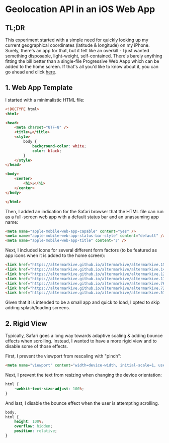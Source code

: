 # Geolocation API in an iOS Web App

## TL;DR

This experiment started with a simple need for quickly looking up my current geographical coordinates (latitude & longitude) on my iPhone. Surely, there's an app for that, but it felt like an overkill - I just wanted something disposable, light-weight, self-contained. There's barely anything fitting the bill better than a single-file Progressive Web Aapp which can be added to the home screen. If that's all you'd like to know about it, you can go ahead and click [here](https://altermarkive.github.io/web-experiments/location/).

## 1. Web App Template

I started with a minimalistic HTML file:

```html
<!DOCTYPE html>
<html>

<head>
    <meta charset="UTF-8" />
    <title>⤓</title>
    <style>
        body {
            background-color: white;
            color: black;
        }
    </style>
</head>

<body>
    <center>
        <h1>⤓</h1>
    </center>
</body>

</html>
```

Then, I added an indication for the Safari browser that the HTML file can run as a full-screen web app with a default status bar and an unassuming app name:

```html
<meta name="apple-mobile-web-app-capable" content="yes" />
<meta name="apple-mobile-web-app-status-bar-style" content="default" />
<meta name="apple-mobile-web-app-title" content="⤓" />
```

Next, I included icons for several different form factors (to be featured as app icons when it is added to the home screen):

```html
<link href="https://altermarkive.github.io/altermarkive/altermarkive.152.png" sizes="152x152" rel="apple-touch-icon" />
<link href="https://altermarkive.github.io/altermarkive/altermarkive.144.png" sizes="144x144" rel="apple-touch-icon" />
<link href="https://altermarkive.github.io/altermarkive/altermarkive.120.png" sizes="120x120" rel="apple-touch-icon" />
<link href="https://altermarkive.github.io/altermarkive/altermarkive.114.png" sizes="114x114" rel="apple-touch-icon" />
<link href="https://altermarkive.github.io/altermarkive/altermarkive.76.png" sizes="76x76" rel="apple-touch-icon" />
<link href="https://altermarkive.github.io/altermarkive/altermarkive.72.png" sizes="72x72" rel="apple-touch-icon" />
<link href="https://altermarkive.github.io/altermarkive/altermarkive.57.png" sizes="57x57" rel="apple-touch-icon" />
```

Given that it is intended to be a small app and quick to load, I opted to skip adding splash/loading screens.

## 2. Rigid View

Typically, Safari goes a long way towards adaptive scaling & adding bounce effects when scrolling.
Instead, I wanted to have a more rigid view and to disable some of those effects.

First, I prevent the viewport from rescaling with "pinch":

```html
<meta name="viewport" content="width=device-width, initial-scale=1, user-scalable=0, minimum-scale=1, maximum-scale=1" />
```

Next, I prevent the text from resizing when changing the device orientation:

```css
html {
    -webkit-text-size-adjust: 100%;
}
```

And last, I disable the bounce effect when the user is attempting scrolling.

```css
body,
html {
    height: 100%;
    overflow: hidden;
    position: relative;
}
```
